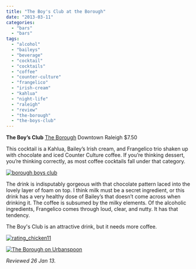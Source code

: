 ```yaml
---
title: "The Boy's Club at the Borough"
date: "2013-03-11"
categories: 
  - "bars"
  - "bars"
tags: 
  - "alcohol"
  - "baileys"
  - "beverage"
  - "cocktail"
  - "cocktails"
  - "coffee"
  - "counter-culture"
  - "frangelico"
  - "irish-cream"
  - "kahlua"
  - "night-life"
  - "raleigh"
  - "review"
  - "the-borough"
  - "the-boys-club"
---
```


**The Boy’s Club** [The Borough](http://theboroughraleigh.com/) Downtown Raleigh $7.50

This cocktail is a Kahlua, Bailey’s Irish cream, and Frangelico trio shaken up with chocolate and iced Counter Culture coffee. If you’re thinking dessert, you’re thinking correctly, as most coffee cocktails fall under that category.

[![borough boys club](http://s3.amazonaws.com/thegourmez-wpmedia/2013/02/borough-boys-club.jpg)](http://www.thegourmez.com/2013/03/the-boys-club-at-the-borough/borough-boys-club/)

The drink is indisputably gorgeous with that chocolate pattern laced into the lovely layer of foam on top. I think milk must be a secret ingredient, or this drink has a very healthy dose of Bailey’s that doesn’t come across when drinking it. The coffee is subsumed by the milky elements. Of the alcoholic ingredients, Frangelico comes through loud, clear, and nutty. It has that tendency.

The Boy's Club is an attractive drink, but it needs more coffee.

[![rating_chicken11](http://s3.amazonaws.com/thegourmez-wpmedia/2009/02/rating_chicken11.gif)](http://www.thegourmez.com/2009/02/barten-guestier-private-selection-merlot-2006/rating_chicken11/)

[![The Borough on Urbanspoon](http://www.urbanspoon.com/b/link/290270/minilink.gif)](http://www.urbanspoon.com/r/25/290270/restaurant/Inside-the-Beltline/The-Borough-Raleigh)

_Reviewed 26 Jan 13._
